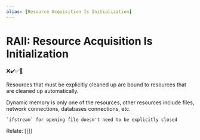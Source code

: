 ```yaml
---
alias: [Resource Acquisition Is Initialization]
---
```

# RAII: Resource Acquisition Is Initialization
❌✔️✅📗

Resources that must be explicitly cleaned up are bound to resources that are cleaned up automatically.

Dynamic memory is only one of the resources, other resources include files, network connections, databases connections, etc.

```ad-example
`ifstream` for opening file doesn't need to be explicitly closed
```
Relate: [[]]